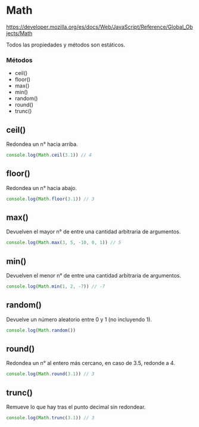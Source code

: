# Math

https://developer.mozilla.org/es/docs/Web/JavaScript/Reference/Global_Objects/Math

Todos las propiedades y métodos son estáticos.

### Métodos

- ceil()
- floor()
- max()
- min()
- random()
- round()
- trunc()

## ceil()

Redondea un n° hacia arriba.

```js
console.log(Math.ceil(3.1)) // 4
```

## floor()

Redondea un n° hacia abajo.

```js
console.log(Math.floor(3.1)) // 3
```

## max()

Devuelven el mayor n° de entre una cantidad arbitraria de argumentos.

```js
console.log(Math.max(3, 5, -10, 0, 1)) // 5
```

## min()

Devuelven el menor n° de entre una cantidad arbitraria de argumentos.

```js
console.log(Math.min(1, 2, -7)) // -7
```

## random()

Devuelve un número aleatorio entre 0 y 1 (no incluyendo 1).

```js
console.log(Math.random())
```

## round()

Redondea un n° al entero más cercano, en caso de 3.5, redonde a 4.

```js
console.log(Math.round(3.1)) // 3
```

## trunc()

Remueve lo que hay tras el punto decimal sin redondear.

```js
console.log(Math.trunc(3.1)) // 3
```